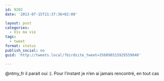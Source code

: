 ```yaml
---
id: 9202
date: '2013-07-15T21:37:36+02:00'

layout: post
categories:
  - Vis ma vie
tags:
  - tweet
format: status
publish_social: no
guid: 'http://tweets.local/?birdsite_tweet=356890315929559040'

---
```


@ntmy\_fr il parait oui :). Pour l’instant je n’en ai jamais rencontré, en tout cas
